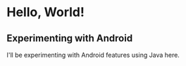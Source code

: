 # Hello, World!
## Experimenting with Android
I'll be experimenting with Android features using Java here.
